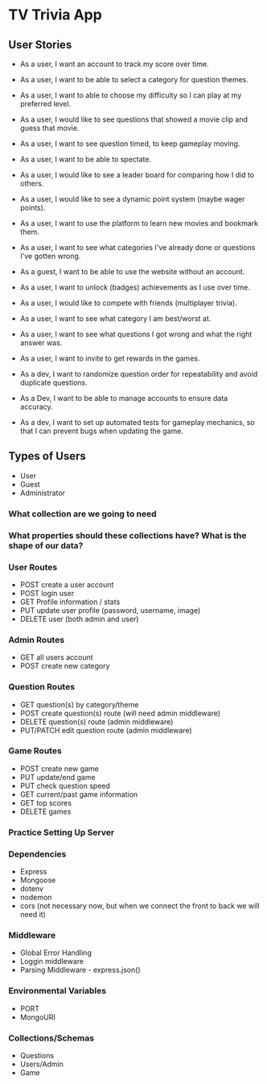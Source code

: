 # TV Trivia App

## User Stories
- As a user, I want an account to track my score over time.

- As a user, I want to be able to select a category for question themes.
- As a user, I want to able to choose my difficulty so I can play at my preferred level.

- As a user, I would like to see questions that showed a movie clip and guess that movie.
- As a user, I want to see question timed, to keep gameplay moving.
- As a user, I want to be able to spectate.
- As a user, I would like to see a leader board for comparing how I did to others.
- As a user, I would like to see a dynamic point system (maybe wager points).
- As a user, I want to use the platform to learn new movies and bookmark them.
- As a user, I want to see what categories I've already done or questions I've gotten wrong.
- As a guest, I want to be able to use the website without an account.
- As a user, I want to unlock (badges) achievements as I use over time.

- As a user, I would like to compete with friends (multiplayer trivia).
- As a user, I want to see what category I am best/worst at.
- As a user, I want to see what questions I got wrong and what the right answer was.
- As a user, I want to invite to get rewards in the games.


- As a dev, I want to randomize question order for repeatability and avoid duplicate questions.
- As a Dev, I want to be able to manage accounts to ensure data accuracy.
- As a dev, I want to set up automated tests for gameplay mechanics, so that I can prevent bugs when updating the game.


## Types of Users
- User
- Guest
- Administrator

### What collection are we going to need
### What properties should these collections have? What is the shape of our data?

### User Routes
- POST create a user account
- POST login user
- GET Profile information / stats
- PUT update user profile (password, username, image)
- DELETE user (both admin and user)

### Admin Routes
- GET all users account
- POST create new category


### Question Routes
- GET question(s) by category/theme
- POST create question(s) route (will need admin middleware)
- DELETE question(s) route (admin middleware)
- PUT/PATCH edit question route (admin middleware)

### Game Routes
- POST create new game
- PUT update/end game
- PUT check question speed
- GET current/past game information
- GET top scores
- DELETE games

### Practice Setting Up Server
### Dependencies
- Express
- Mongoose
- dotenv
- nodemon
- cors (not necessary now, but when we connect the front to back we will need it)

### Middleware
- Global Error Handling
- Loggin middleware
- Parsing Middleware - express.json()

### Environmental Variables
- PORT
- MongoURI 

### Collections/Schemas
- Questions
- Users/Admin
- Game 